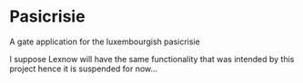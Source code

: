 # Pasicrisie
A gate application for the luxembourgish pasicrisie

I suppose Lexnow will have the same functionality that was intended by this project hence it is suspended for now...
